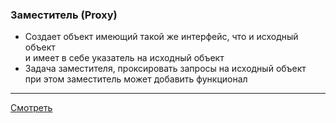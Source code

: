 ### Заместитель (Proxy)

- Создает объект имеющий такой же интерфейс, что и исходный объект  
и имеет в себе указатель на исходный объект
- Задача заместителя, проксировать запросы на исходный объект  
при этом заместитель может добавить функционал 

--- 

[Смотреть](proxy.go)